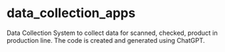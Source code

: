 # data_collection_apps

Data Collection System to collect data for scanned, checked, product in production line. The code is created and generated using ChatGPT.
